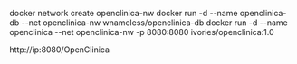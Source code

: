 docker network create openclinica-nw
docker run -d --name openclinica-db --net openclinica-nw wnameless/openclinica-db
docker run -d --name openclinica --net openclinica-nw -p 8080:8080 ivories/openclinica:1.0

http://ip:8080/OpenClinica
